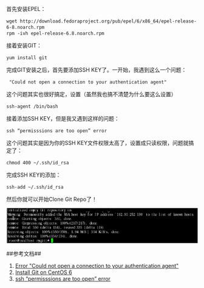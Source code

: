 首先安装EPEL：

	wget http://download.fedoraproject.org/pub/epel/6/x86_64/epel-release-6-8.noarch.rpm
	rpm -ivh epel-release-6.8.noarch.rpm

接着安装GIT：

	yum install git

完成GIT安装之后，首先要添加SSH KEY了。一开始，我遇到这么一个问题：

	 "Could not open a connection to your authentication agent"

这个问题其实也很好搞定，设置（虽然我也搞不清楚为什么要这么设置）

	ssh-agent /bin/bash

接着添加SSH KEY，但是我又遇到这样的问题：

	ssh “permisssions are too open” error

这个问题其实是因为你的SSH KEY文件权限太高了，设置成只读权限，问题就搞定了：

	chmod 400 ~/.ssh/id_rsa

完成SSH KEY的添加：

	ssh-add ~/.ssh/id_rsa

然后你就可以开始Clone Git Repo了！

![Pull Git Repo](./Snagit.png)

##参考文档##

1.	[Error "Could not open a connection to your authentication agent"](http://blackboard.myhomepc.in/2010/04/error-could-not-open-connection-to-your.html)
2.	[Install Git on CentOS 6](http://blog.zwiegnet.com/linux-server/install-git-on-centos-6/)
3.	[ssh “permisssions are too open” error](http://stackoverflow.com/questions/9270734/ssh-permisssions-are-too-open-error)
